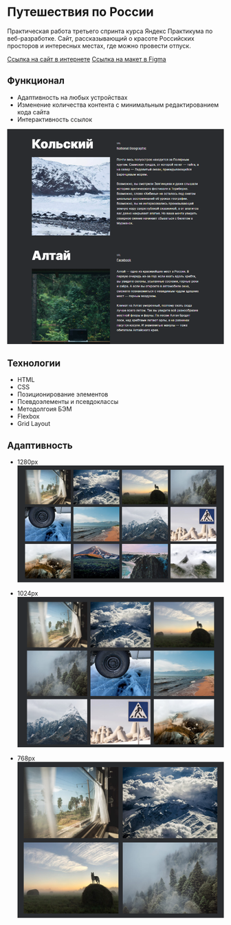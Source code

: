 # Путешествия по России 
Практическая работа третьего спринта курса Яндекс Практикума по веб-разработке. Сайт, рассказывающий о красоте Российских просторов и интересных местах, где можно провести отпуск.

[Ссылка на сайт в интернете](https://memladna.github.io/project-sprint3/)
[Ссылка на макет в Figma](https://www.figma.com/file/5S2WSbEFL6awjVWJ0NWL8Q/Sprint-3_-Russia-_-desktop-%2B-mobile)

## Функционал
* Адаптивность на любых устройствах
* Изменение количества контента с минимальным редактированием кода сайта
* Интерактивность ссылок

![Grid-сетка с заголовком, иллюстрацией, ссылкой и описанием](./images/readme/image_2022-11-28_14-51-54.png)

## Технологии
* HTML
* CSS
* Позиционирование элементов
* Псевдоэлементы и псевдоклассы
* Методолгоия БЭМ
* Flexbox
* Grid Layout

## Адаптивность
* 1280px
![Grid-галерея 1280px](./images/readme/image_2022-11-28_14-48-19.png)

* 1024px
![Grid-image 1024px](./images/readme/image_2022-11-28_16-20-25.png)

* 768px
![Grid-image 1024px](./images/readme/image_2022-11-28_16-20-46.png)